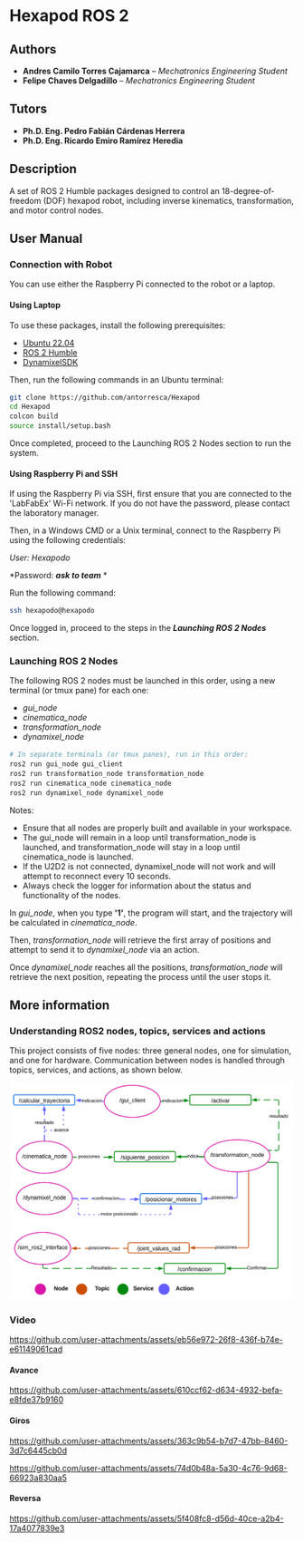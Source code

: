 # Hexapod ROS 2

## Authors

* **Andres Camilo Torres Cajamarca** – *Mechatronics Engineering Student*
* **Felipe Chaves Delgadillo** – *Mechatronics Engineering Student*

## Tutors

* **Ph.D. Eng. Pedro Fabián Cárdenas Herrera**
* **Ph.D. Eng. Ricardo Emiro Ramírez Heredia**

## Description

A set of ROS 2 Humble packages designed to control an 18-degree-of-freedom (DOF) hexapod robot, including inverse kinematics, transformation, and motor control nodes.

## User Manual

### Connection with Robot

You can use either the Raspberry Pi connected to the robot or a laptop.

#### Using Laptop

To use these packages, install the following prerequisites:

* [Ubuntu 22.04](https://releases.ubuntu.com/jammy/)
* [ROS 2 Humble](https://docs.ros.org/en/humble/index.html)
* [DynamixelSDK](https://emanual.robotis.com/docs/en/software/dynamixel/dynamixel_sdk/download/)

Then, run the following commands in an Ubuntu terminal:

```bash
git clone https://github.com/antorresca/Hexapod
cd Hexapod
colcon build
source install/setup.bash
```

Once completed, proceed to the Launching ROS 2 Nodes section to run the system.

#### Using Raspberry Pi and SSH

If using the Raspberry Pi via SSH, first ensure that you are connected to the 'LabFabEx' Wi-Fi network. If you do not have the password, please contact the laboratory manager.

Then, in a Windows CMD or a Unix terminal, connect to the Raspberry Pi using the following credentials:

*User: Hexapodo*

*Password: ***ask to team*** *

Run the following command:

```bash
ssh hexapodo@hexapodo
```

Once logged in, proceed to the steps in the ***Launching ROS 2 Nodes*** section.

### Launching ROS 2 Nodes

The following ROS 2 nodes must be launched in this order, using a new terminal (or tmux pane) for each one:

* *gui_node*
* *cinematica_node*
* *transformation_node*
* *dynamixel_node*

```bash
# In separate terminals (or tmux panes), run in this order:
ros2 run gui_node gui_client
ros2 run transformation_node transformation_node
ros2 run cinematica_node cinematica_node
ros2 run dynamixel_node dynamixel_node
```

Notes:

* Ensure that all nodes are properly built and available in your workspace.
* The gui_node will remain in a loop until transformation_node is launched, and transformation_node will stay in a loop until cinematica_node is launched.
* If the U2D2 is not connected, dynamixel_node will not work and will attempt to reconnect every 10 seconds.
* Always check the logger for information about the status and functionality of the nodes.

In *gui_node*, when you type **'1'**, the program will start, and the trajectory will be calculated in *cinematica_node*.

Then, *transformation_node* will retrieve the first array of positions and attempt to send it to *dynamixel_node* via an action.

Once *dynamixel_node* reaches all the positions, *transformation_node* will retrieve the next position, repeating the process until the user stops it.

## More information

### Understanding ROS2 nodes, topics, services and actions

This project consists of five nodes: three general nodes, one for simulation, and one for hardware. Communication between nodes is handled through topics, services, and actions, as shown below.

![1741327637519](images/README/1741327637519.png)

### Video

https://github.com/user-attachments/assets/eb56e972-26f8-436f-b74e-e61149061cad

#### Avance

https://github.com/user-attachments/assets/610ccf62-d634-4932-befa-e8fde37b9160

#### Giros

https://github.com/user-attachments/assets/363c9b54-b7d7-47bb-8460-3d7c6445cb0d

https://github.com/user-attachments/assets/74d0b48a-5a30-4c76-9d68-66923a830aa5

#### Reversa

https://github.com/user-attachments/assets/5f408fc8-d56d-40ce-a2b4-17a4077839e3



